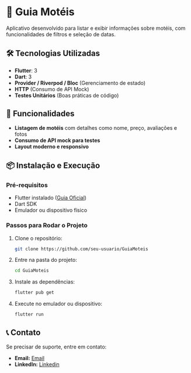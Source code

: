 # 📱 Guia Motéis

Aplicativo desenvolvido para listar e exibir informações sobre motéis, com funcionalidades de filtros e seleção de datas.

## 🛠️ Tecnologias Utilizadas

- **Flutter**: 3
- **Dart**: 3
- **Provider / Riverpod / Bloc** (Gerenciamento de estado)
- **HTTP** (Consumo de API Mock)
- **Testes Unitários** (Boas práticas de código)

## 🚀 Funcionalidades

- **Listagem de motéis** com detalhes como nome, preço, avaliações e fotos
- **Consumo de API mock para testes**
- **Layout moderno e responsivo**

## 📦 Instalação e Execução

### Pré-requisitos

- Flutter instalado ([Guia Oficial](https://docs.flutter.dev/get-started/install))
- Dart SDK
- Emulador ou dispositivo físico

### Passos para Rodar o Projeto

1. Clone o repositório:
   ```sh
   git clone https://github.com/seu-usuario/GuiaMoteis
   ```
2. Entre na pasta do projeto:
   ```sh
   cd GuiaMoteis
   ```
3. Instale as dependências:
   ```sh
   flutter pub get
   ```
4. Execute no emulador ou dispositivo:
   ```sh
   flutter run
   ```

## 📞 Contato

Se precisar de suporte, entre em contato:

- **Email:** [Email](christopher.ramos.miranda@gmail.com)
- **LinkedIn:** [Linkedin](https://www.linkedin.com/in/christopher-ramos-miranda-973366156/)

